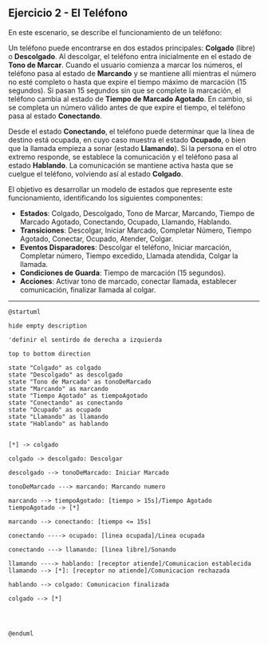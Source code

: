 ## Ejercicio 2 - El Teléfono
En este escenario, se describe el funcionamiento de un teléfono:

Un teléfono puede encontrarse en dos estados principales: **Colgado** (libre) o **Descolgado**. Al descolgar, el teléfono entra inicialmente en el estado de **Tono de Marcar**.
Cuando el usuario comienza a marcar los números, el teléfono pasa al estado de **Marcando** y se mantiene allí mientras el número no esté completo o hasta que expire el tiempo máximo de marcación (15 segundos). Si pasan 15 segundos sin que se complete la marcación, el teléfono cambia al estado de **Tiempo de Marcado Agotado**. En cambio, si se completa un número válido antes de que expire el tiempo, el teléfono pasa al estado **Conectando**. 

Desde el estado **Conectando**, el teléfono puede determinar que la línea de destino está ocupada, en cuyo caso muestra el estado **Ocupado**, o bien que la llamada empieza a sonar (estado **Llamando**). Si la persona en el otro extremo responde, se establece la comunicación y el teléfono pasa al estado **Hablando**. La comunicación se mantiene activa hasta que se cuelgue el teléfono, volviendo así al estado **Colgado**.

El objetivo es desarrollar un modelo de estados que represente este funcionamiento, identificando los siguientes componentes:
- **Estados**: Colgado, Descolgado, Tono de Marcar, Marcando, Tiempo de Marcado Agotado, Conectando, Ocupado, Llamando, Hablando.
- **Transiciones**: Descolgar, Iniciar Marcado, Completar Número, Tiempo Agotado, Conectar, Ocupado, Atender, Colgar.
- **Eventos Disparadores**: Descolgar el teléfono, Iniciar marcación, Completar número, Tiempo excedido, Llamada atendida, Colgar la llamada.
- **Condiciones de Guarda**: Tiempo de marcación (15 segundos).
- **Acciones**: Activar tono de marcado, conectar llamada, establecer comunicación, finalizar llamada al colgar.

---

```plantuml
@startuml

hide empty description

'definir el sentirdo de derecha a izquierda

top to bottom direction

state "Colgado" as colgado
state "Descolgado" as descolgado
state "Tono de Marcado" as tonoDeMarcado
state "Marcando" as marcando
state "Tiempo Agotado" as tiempoAgotado
state "Conectando" as conectando
state "Ocupado" as ocupado
state "Llamando" as llamando
state "Hablando" as hablando


[*] -> colgado

colgado -> descolgado: Descolgar

descolgado --> tonoDeMarcado: Iniciar Marcado

tonoDeMarcado ---> marcando: Marcando numero

marcando --> tiempoAgotado: [tiempo > 15s]/Tiempo Agotado
tiempoAgotado -> [*]

marcando --> conectando: [tiempo <= 15s]

conectando ----> ocupado: [linea ocupada]/Linea ocupada

conectando ---> llamando: [linea libre]/Sonando

llamando ----> hablando: [receptor atiende]/Comunicacion establecida
llamando --> [*]: [receptor no atiende]/Comunicacion rechazada

hablando --> colgado: Comunicacion finalizada

colgado --> [*]




@enduml
```
